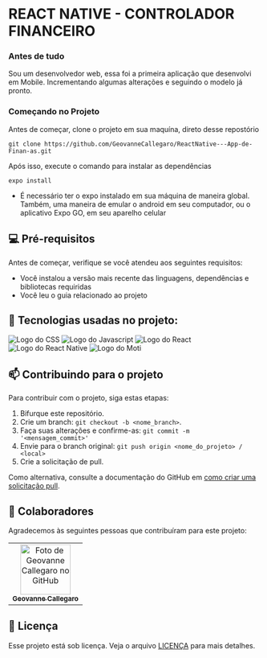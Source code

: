 # REACT NATIVE - CONTROLADOR FINANCEIRO

<!---Esses são exemplos. Veja https://shields.io para outras pessoas ou para personalizar este conjunto de escudos. Você pode querer incluir dependências, status do projeto e informações de licença aqui--->

### Antes de tudo

Sou um desenvolvedor web, essa foi a primeira aplicação que desenvolvi em Mobile. Incrementando algumas alterações e seguindo o modelo já pronto.

### Começando no Projeto

Antes de começar, clone o projeto em sua maquína, direto desse repostório

```
git clone https://github.com/GeovanneCallegaro/ReactNative---App-de-Finan-as.git
```

Após isso, execute o comando para instalar as dependências 

```
expo install
```
* É necessário ter o expo instalado em sua máquina de maneira global. Também, uma maneira de emular o android em seu computador, ou o aplicativo Expo GO, em seu aparelho celular

## 💻 Pré-requisitos

Antes de começar, verifique se você atendeu aos seguintes requisitos:
<!---Estes são apenas requisitos de exemplo. Adicionar, duplicar ou remover conforme necessário--->
* Você instalou a versão mais recente das linguagens, dependências e bibliotecas requiridas
* Você leu o guia relacionado ao projeto

## 🔧 Tecnologias usadas no projeto: 

<img src="https://img.shields.io/badge/CSS-239120?&style=for-the-badge&logo=css3&logoColor=white" alt="Logo do CSS"></img>
<img src="https://img.shields.io/badge/JavaScript-F7DF1E?style=for-the-badge&logo=javascript&logoColor=black" alt="Logo do Javascript"></img>
<img src="https://img.shields.io/badge/React-20232A?style=for-the-badge&logo=react&logoColor=61DAFB" alt="Logo do React"></img>
<img src="https://img.shields.io/badge/React_Native-CA4245?style=for-the-badge&logo=react-native&logoColor=white" alt="Logo do React Native"></img>
<img src="https://img.shields.io/badge/Moti-593D88?style=for-the-badge&logo=moti&logoColor=white" alt="Logo do Moti"></img>

## 📫 Contribuindo para o projeto
<!---Se o seu README for longo ou se você tiver algum processo ou etapas específicas que deseja que os contribuidores sigam, considere a criação de um arquivo CONTRIBUTING.md separado--->
Para contribuir com o projeto, siga estas etapas:

1. Bifurque este repositório.
2. Crie um branch: `git checkout -b <nome_branch>`.
3. Faça suas alterações e confirme-as: `git commit -m '<mensagem_commit>'`
4. Envie para o branch original: `git push origin <nome_do_projeto> / <local>`
5. Crie a solicitação de pull.

Como alternativa, consulte a documentação do GitHub em [como criar uma solicitação pull](https://help.github.com/en/github/collaborating-with-issues-and-pull-requests/creating-a-pull-request).

## 🤝 Colaboradores

Agradecemos às seguintes pessoas que contribuíram para este projeto:

<table>
  <tr>
    <td align="center">
      <a href="#">
        <img src="https://avatars.githubusercontent.com/u/89392932" width="100px;" alt="Foto de Geovanne Callegaro no GitHub"/><br>
        <sub>
          <b>Geovanne Callegaro</b>
        </sub>
      </a>
    </td>
  </tr>
</table>

## 📝 Licença

Esse projeto está sob licença. Veja o arquivo [LICENÇA](LICENSE.md) para mais detalhes.
